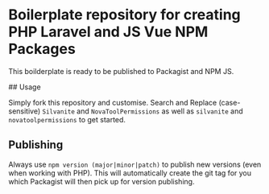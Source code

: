 # Boilerplate repository for creating PHP Laravel and JS Vue NPM Packages

This boilderplate is ready to be published to Packagist and NPM JS.

## Usage

Simply fork this repository and customise. Search and Replace (case-sensitive) `Silvanite` and `NovaToolPermissions` as well as `silvanite` and `novatoolpermissions` to get started.

## Publishing

Always use `npm version (major|minor|patch)` to publish new versions (even when working with PHP). This will automatically create the git tag for you which Packagist will then pick up for version publishing.
